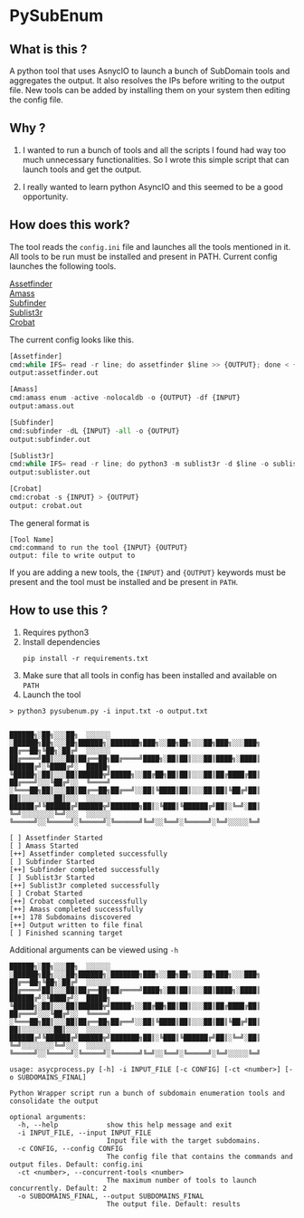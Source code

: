 # PySubEnum

## What is this ? 
A python tool that uses AsnycIO to launch a bunch of SubDomain tools and aggregates the output. It also resolves the IPs before writing to the output file. New tools can be added by installing them on your system then editing the config file.

## Why ?
1. I wanted to run a bunch of tools and all the scripts I found had way too much unnecessary functionalities. So I wrote this simple script that can launch tools and get the output. 

2. I really wanted to learn python AsyncIO and this seemed to be a good opportunity.

## How does this work?
The tool reads the `config.ini` file and launches all the tools mentioned in it. All tools to be run must be installed and present in PATH. Current config launches the following tools.

[Assetfinder](https://github.com/tomnomnom/assetfinder)  
[Amass](https://github.com/OWASP/Amass/)  
[Subfinder](https://github.com/subfinder/subfinder)  
[Sublist3r](https://github.com/aboul3la/Sublist3r)  
[Crobat](https://github.com/cgboal/sonarsearch)  

The current config looks like this.

```py
[Assetfinder]
cmd:while IFS= read -r line; do assetfinder $line >> {OUTPUT}; done < {INPUT}
output:assetfinder.out

[Amass]
cmd:amass enum -active -nolocaldb -o {OUTPUT} -df {INPUT}
output:amass.out

[Subfinder]
cmd:subfinder -dL {INPUT} -all -o {OUTPUT}
output:subfinder.out

[Sublist3r]
cmd:while IFS= read -r line; do python3 -m sublist3r -d $line -o sublister.tmp;cat sublister.tmp>>{OUTPUT}; done < {INPUT}
output:sublister.out

[Crobat]
cmd:crobat -s {INPUT} > {OUTPUT}
output: crobat.out
```


The general format is 
```
[Tool Name]
cmd:command to run the tool {INPUT} {OUTPUT}
output: file to write output to
```

If you are adding a new tools, the `{INPUT}` and `{OUTPUT}` keywords must be present and the tool must be installed and be present in `PATH`.

## How to use this ?

1. Requires python3
2. Install dependencies
    ```
    pip install -r requirements.txt
    ```
3. Make sure that all tools in config has been installed and available on `PATH`
4. Launch the tool

```
> python3 pysubenum.py -i input.txt -o output.txt


██████╗░██╗░░░██╗  ░░░░░░  ░██████╗██╗░░░██╗██████╗░███████╗███╗░░██╗██╗░░░██╗███╗░░░███╗
██╔══██╗╚██╗░██╔╝  ░░░░░░  ██╔════╝██║░░░██║██╔══██╗██╔════╝████╗░██║██║░░░██║████╗░████║
██████╔╝░╚████╔╝░  █████╗  ╚█████╗░██║░░░██║██████╦╝█████╗░░██╔██╗██║██║░░░██║██╔████╔██║
██╔═══╝░░░╚██╔╝░░  ╚════╝  ░╚═══██╗██║░░░██║██╔══██╗██╔══╝░░██║╚████║██║░░░██║██║╚██╔╝██║
██║░░░░░░░░██║░░░  ░░░░░░  ██████╔╝╚██████╔╝██████╦╝███████╗██║░╚███║╚██████╔╝██║░╚═╝░██║
╚═╝░░░░░░░░╚═╝░░░  ░░░░░░  ╚═════╝░░╚═════╝░╚═════╝░╚══════╝╚═╝░░╚══╝░╚═════╝░╚═╝░░░░░╚═╝

[ ] Assetfinder Started
[ ] Amass Started
[++] Assetfinder completed successfully
[ ] Subfinder Started
[++] Subfinder completed successfully
[ ] Sublist3r Started
[++] Sublist3r completed successfully
[ ] Crobat Started
[++] Crobat completed successfully
[++] Amass completed successfully
[++] 178 Subdomains discovered
[++] Output written to file final
[ ] Finished scanning target
```

Additional arguments can be viewed using `-h`

```
██████╗░██╗░░░██╗  ░░░░░░  ░██████╗██╗░░░██╗██████╗░███████╗███╗░░██╗██╗░░░██╗███╗░░░███╗
██╔══██╗╚██╗░██╔╝  ░░░░░░  ██╔════╝██║░░░██║██╔══██╗██╔════╝████╗░██║██║░░░██║████╗░████║
██████╔╝░╚████╔╝░  █████╗  ╚█████╗░██║░░░██║██████╦╝█████╗░░██╔██╗██║██║░░░██║██╔████╔██║
██╔═══╝░░░╚██╔╝░░  ╚════╝  ░╚═══██╗██║░░░██║██╔══██╗██╔══╝░░██║╚████║██║░░░██║██║╚██╔╝██║
██║░░░░░░░░██║░░░  ░░░░░░  ██████╔╝╚██████╔╝██████╦╝███████╗██║░╚███║╚██████╔╝██║░╚═╝░██║
╚═╝░░░░░░░░╚═╝░░░  ░░░░░░  ╚═════╝░░╚═════╝░╚═════╝░╚══════╝╚═╝░░╚══╝░╚═════╝░╚═╝░░░░░╚═╝

usage: asycprocess.py [-h] -i INPUT_FILE [-c CONFIG] [-ct <number>] [-o SUBDOMAINS_FINAL]

Python Wrapper script run a bunch of subdomain enumeration tools and consolidate the output

optional arguments:
  -h, --help            show this help message and exit
  -i INPUT_FILE, --input INPUT_FILE
                        Input file with the target subdomains.
  -c CONFIG, --config CONFIG
                        The config file that contains the commands and output files. Default: config.ini
  -ct <number>, --concurrent-tools <number>
                        The maximum number of tools to launch concurrently. Default: 2
  -o SUBDOMAINS_FINAL, --output SUBDOMAINS_FINAL
                        The output file. Default: results

```